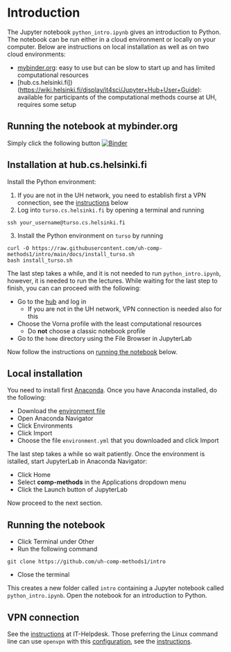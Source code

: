 # Introduction

The Jupyter notebook `python_intro.ipynb` gives an introduction to Python. The notebook can be run either in a cloud environment or locally on your computer. Below are instructions on local installation as well as on two cloud environments:
* [mybinder.org](https://mybinder.readthedocs.io/en/latest/about/about.html): easy to use but can be slow to start up and has limited computational resources
* [hub.cs.helsinki.fi])(https://wiki.helsinki.fi/display/it4sci/Jupyter+Hub+User+Guide): available for participants of the computational methods course at UH, requires some setup

## Running the notebook at mybinder.org

Simply click the following button 
[![Binder](https://mybinder.org/badge_logo.svg)](https://mybinder.org/v2/gh/uh-comp-methods1/intro/main?labpath=python_intro.ipynb)

## Installation at hub.cs.helsinki.fi

Install the Python environment:

1. If you are not in the UH network, you need to establish first a VPN connection, see the [instructions](#vpn-connection) below
2. Log into `turso.cs.helsinki.fi` by opening a terminal and running
```
ssh your_username@turso.cs.helsinki.fi
```
3. Install the Python environment on `turso` by running
```
curl -O https://raw.githubusercontent.com/uh-comp-methods1/intro/main/docs/install_turso.sh
bash install_turso.sh
```

The last step takes a while, and it is not needed to run `python_intro.ipynb`, however, it is needed to run the lectures. 
While waiting for the last step to finish, you can can proceed with the following:

* Go to the [hub](https://hub.cs.helsinki.fi) and log in
    - If you are not in the UH network, VPN connection is needed also for this
* Choose the Vorna profile with the least computational resources 
  - Do **not** choose a classic notebook profile
* Go to the `home` directory using the File Browser in JupyterLab

Now follow the instructions on [running the notebook](#running-the-notebook) below.

## Local installation

You need to install first [Anaconda](https://www.anaconda.com/products/individual). Once you have Anaconda installed, do the following: 

* Download the [environment file](https://raw.githubusercontent.com/uh-comp-methods1/intro/main/docs/environment.yml)
* Open Anaconda Navigator
* Click Environments
* Click Import
* Choose the file `environment.yml` that you downloaded and click Import

The last step takes a while so wait patiently. Once the environment is istalled, start JupyterLab in Anaconda Navigator:

* Click Home
* Select **comp-methods** in the Applications dropdown menu
* Click the Launch button of JupyterLab 

Now proceed to the next section.

## Running the notebook

* Click Terminal under Other
* Run the following command 
```
git clone https://github.com/uh-comp-methods1/intro
```
* Close the terminal

This creates a new folder called `intro`
containing a Jupyter notebook called `python_intro.ipynb`.
Open the notebook for an introduction to Python.

## VPN connection

See the [instructions](https://helpdesk.it.helsinki.fi/en/help/5190) at IT-Helpdesk. Those preferring the Linux command line can use `openvpn` with this [configuration](https://cubbli.cs.helsinki.fi/hy-vpn-tun.ovpn), see the [instructions](https://wiki.helsinki.fi/display/it4sci/Remote+access+to+University+resources).
